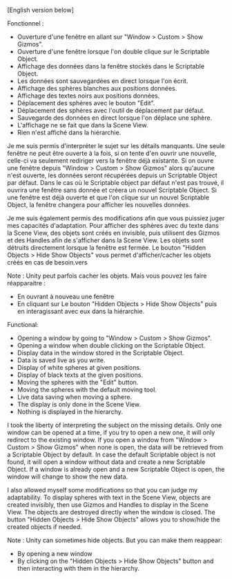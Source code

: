 
[English version below]

Fonctionnel :
- Ouverture d'une fenêtre en allant sur "Window > Custom > Show Gizmos".
- Ouverture d'une fenêtre lorsque l'on double clique sur le Scriptable Object.
- Affichage des données dans la fenêtre stockés dans le Scriptable Object.
- Les données sont sauvegardées en direct lorsque l'on écrit.
- Affichage des sphères blanches aux positions données.
- Affichage des textes noirs aux positions données.
- Déplacement des sphères avec le bouton "Edit".
- Déplacement des sphères avec l'outil de déplacement par défaut.
- Sauvegarde des données en direct lorsque l'on déplace une sphère.
- L'affichage ne se fait que dans la Scene View.
- Rien n'est affiché dans la hiérarchie.

Je me suis permis d'interpréter le sujet sur les détails manquants.
Une seule fenêtre ne peut être ouverte à la fois, si on tente d'en ouvrir une nouvelle, celle-ci va seulement rediriger vers la fenêtre déjà existante.
Si on ouvre une fenêtre depuis "Window > Custom > Show Gizmos" alors qu'aucune n'est ouverte, les données seront récupérées depuis un Scriptable Object par défaut.
Dans le cas où le Scriptable object par défaut n'est pas trouvé, il ouvrira une fenêtre sans donnée et créera un nouvel Scriptable Object.
Si une fenêtre est déjà ouverte et que l'on clique sur un nouvel Scriptable Object, la fenêtre changera pour afficher les nouvelles données.

Je me suis également permis des modifications afin que vous puissiez juger mes capacités d'adaptation.
Pour afficher des sphères avec du texte dans la Scene View, des objets sont créés en invisible, puis utilisent des Gizmos et des Handles afin de s'afficher dans la Scene View.
Les objets sont détruits directement lorsque la fenêtre est fermée.
Le bouton "Hidden Objects > Hide Show Objects" vous permet d'afficher/cacher les objets créés en cas de besoin.vers

Note :
Unity peut parfois cacher les objets.
Mais vous pouvez les faire réapparaitre :
- En ouvrant à nouveau une fenêtre
- En cliquant sur Le bouton "Hidden Objects > Hide Show Objects" puis en interagissant avec eux dans la hiérarchie.




Functional:
- Opening a window by going to "Window > Custom > Show Gizmos".
- Opening a window when double clicking on the Scriptable Object.
- Display data in the window stored in the Scriptable Object.
- Data is saved live as you write.
- Display of white spheres at given positions.
- Display of black texts at the given positions.
- Moving the spheres with the "Edit" button.
- Moving the spheres with the default moving tool.
- Live data saving when moving a sphere.
- The display is only done in the Scene View.
- Nothing is displayed in the hierarchy.

I took the liberty of interpreting the subject on the missing details.
Only one window can be opened at a time, if you try to open a new one, it will only redirect to the existing window.
If you open a window from "Window > Custom > Show Gizmos" when none is open, the data will be retrieved from a Scriptable Object by default.
In case the default Scriptable object is not found, it will open a window without data and create a new Scriptable Object.
If a window is already open and a new Scriptable Object is open, the window will change to show the new data.

I also allowed myself some modifications so that you can judge my adaptability.
To display spheres with text in the Scene View, objects are created invisibly, then use Gizmos and Handles to display in the Scene View.
The objects are destroyed directly when the window is closed.
The button "Hidden Objects > Hide Show Objects" allows you to show/hide the created objects if needed.

Note :
Unity can sometimes hide objects.
But you can make them reappear:
- By opening a new window
- By clicking on the "Hidden Objects > Hide Show Objects" button and then interacting with them in the hierarchy.